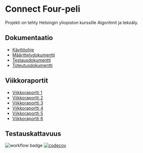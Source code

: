 # Connect Four-peli

Projekti on tehty Helsingin yliopiston kurssille Algoritmit ja tekoäly.

## Dokumentaatio

- [Käyttöohje](https://github.com/adarautiainen/HarjoitusRepo/blob/main/dokumentaatiokansio/kaytto-ohje.md)
- [Määrittelydokumentti](https://github.com/adarautiainen/HarjoitusRepo/blob/main/dokumentaatiokansio/maarittelydokumentti.md)
- [Testausdokumentti](https://github.com/adarautiainen/HarjoitusRepo/blob/main/dokumentaatiokansio/testausdokumentti.md)
- [Toteutusdokumentti](https://github.com/adarautiainen/HarjoitusRepo/blob/main/dokumentaatiokansio/toteutusdokumentti.md)

## Viikkoraportit

- [Viikkoraportti 1](https://github.com/adarautiainen/HarjoitusRepo/blob/main/dokumentaatiokansio/viikkoraportti1.md)
- [Viikkoraportti 2](https://github.com/adarautiainen/HarjoitusRepo/blob/main/dokumentaatiokansio/viikkoraportti2.md)
- [Viikkoraportti 3](https://github.com/adarautiainen/HarjoitusRepo/blob/main/dokumentaatiokansio/viikkoraportti3.md)
- [Viikkoraportti 4](https://github.com/adarautiainen/HarjoitusRepo/blob/main/dokumentaatiokansio/viikkoraportti4.md)
- [Viikkoraportti 5](https://github.com/adarautiainen/HarjoitusRepo/blob/main/dokumentaatiokansio/viikkoraportti5.md)
- [Viikkoraportti 6](https://github.com/adarautiainen/HarjoitusRepo/blob/main/dokumentaatiokansio/viikkoraportti6.md)

## Testauskattavuus

![workflow badge](https://github.com/adarautiainen/HarjoitusRepo/workflows/CI/badge.svg)
[![codecov](https://codecov.io/gh/adarautiainen/HarjoitusRepo/graph/badge.svg?token=E2DAFQIX29)](https://codecov.io/gh/adarautiainen/HarjoitusRepo)



